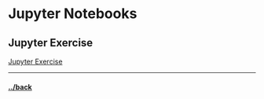 # Jupyter Notebooks


## Jupyter  Exercise
[Jupyter  Exercise](./02.03.4/instructions.md)

---

#### [../back](./README.md)
